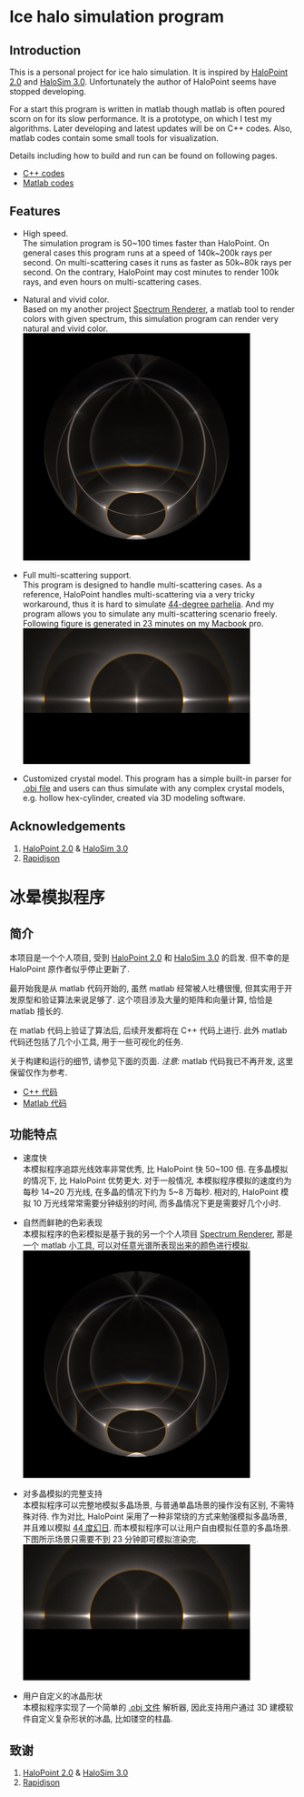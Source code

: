 # Ice halo simulation program

## Introduction

This is a personal project for ice halo simulation. It is inspired by
[HaloPoint 2.0](https://www.ursa.fi/blogi/ice-crystal-halos/author/moriikon/) and
[HaloSim 3.0](https://www.atoptics.co.uk/halo/halfeat.htm). Unfortunately
the author of HaloPoint seems have stopped developing.

For a start this program is written in matlab though matlab is often poured scorn on for its
slow performance. It is a prototype, on which I test my algorithms. Later developing and
latest updates will be on C++ codes. Also, matlab codes contain some small tools for visualization.

Details including how to build and run can be found on following pages.

* [C++ codes](cpp)  
* [Matlab codes](matlab)  

## Features

* High speed.  
  The simulation program is 50\~100 times faster than HaloPoint. On general cases
  this program runs at a speed of 140k\~200k rays per second. On multi-scattering cases
  it runs as faster as 50k\~80k rays per second. On the contrary, HaloPoint may cost minutes to
  render 100k rays, and even hours on multi-scattering cases. 
  
* Natural and vivid color.  
  Based on my another project [Spectrum Renderer](https://github.com/LoveDaisy/spec_render),
  a matlab tool to render colors with given spectrum, this simulation program can render
  very natural and vivid color.  
  <img src="matlab/figs/sim05E_50M.jpg" width="400">
  
* Full multi-scattering support.  
  This program is designed to handle multi-scattering cases. As a reference, HaloPoint handles
  multi-scattering via a very tricky workaround, thus it is hard to simulate 
  [44-degree parhelia](https://www.atoptics.co.uk/halo/44pars.htm). And my program allows you
  to simulate any multi-scattering scenario freely. Following figure is generated in 23 minutes
  on my Macbook pro.
  <img src="matlab/figs/sim06E_2M.jpg" width="400">
  
* Customized crystal model.
  This program has a simple built-in parser for [.obj file](https://en.wikipedia.org/wiki/Wavefront_.obj_file)
  and users can thus simulate with any complex crystal models, e.g. hollow hex-cylinder,
  created via 3D modeling software.

## Acknowledgements

1. [HaloPoint 2.0](https://www.ursa.fi/blogi/ice-crystal-halos/author/moriikon/) & 
[HaloSim 3.0](https://www.atoptics.co.uk/halo/halfeat.htm)
3. [Rapidjson](http://rapidjson.org/index.html)


# 冰晕模拟程序

## 简介

本项目是一个个人项目, 受到 [HaloPoint 2.0](https://www.ursa.fi/blogi/ice-crystal-halos/author/moriikon/) 和
[HaloSim 3.0](https://www.atoptics.co.uk/halo/halfeat.htm) 的启发.
但不幸的是 HaloPoint 原作者似乎停止更新了.

最开始我是从 matlab 代码开始的, 虽然 matlab 经常被人吐槽很慢, 但其实用于开发原型和验证算法来说足够了.
这个项目涉及大量的矩阵和向量计算, 恰恰是 matlab 擅长的.

在 matlab 代码上验证了算法后, 后续开发都将在 C++ 代码上进行. 此外 matlab 代码还包括了几个小工具, 用于一些可视化的任务.

关于构建和运行的细节, 请参见下面的页面. *注意:* matlab 代码我已不再开发, 这里保留仅作为参考.

* [C++ 代码](cpp/README_zh.md)  
* [Matlab 代码](matlab)  

## 功能特点

* 速度快  
  本模拟程序追踪光线效率非常优秀, 比 HaloPoint 快 50\~100 倍. 在多晶模拟的情况下, 比 HaloPoint 优势更大.
  对于一般情况, 本模拟程序模拟的速度约为每秒 14\~20 万光线, 在多晶的情况下约为 5\~8 万每秒. 相对的, 
  HaloPoint 模拟 10 万光线常常需要分钟级别的时间, 而多晶情况下更是需要好几个小时.
  
* 自然而鲜艳的色彩表现  
  本模拟程序的色彩模拟是基于我的另一个个人项目 [Spectrum Renderer](https://github.com/LoveDaisy/spec_render),
  那是一个 matlab 小工具, 可以对任意光谱所表现出来的颜色进行模拟.  
  <img src="matlab/figs/sim05E_50M.jpg" width="400">
  
* 对多晶模拟的完整支持  
  本模拟程序可以完整地模拟多晶场景, 与普通单晶场景的操作没有区别, 不需特殊对待. 作为对比, HaloPoint 
  采用了一种非常绕的方式来勉强模拟多晶场景, 并且难以模拟 [44 度幻日](https://www.atoptics.co.uk/halo/44pars.htm).
  而本模拟程序可以让用户自由模拟任意的多晶场景. 下图所示场景只需要不到 23 分钟即可模拟渲染完.  
  <img src="matlab/figs/sim06E_2M.jpg" width="400">
  
* 用户自定义的冰晶形状  
  本模拟程序实现了一个简单的 [.obj 文件](https://en.wikipedia.org/wiki/Wavefront_.obj_file) 解析器,
  因此支持用户通过 3D 建模软件自定义复杂形状的冰晶, 比如镂空的柱晶.

## 致谢

1. [HaloPoint 2.0](https://www.ursa.fi/blogi/ice-crystal-halos/author/moriikon/) & 
[HaloSim 3.0](https://www.atoptics.co.uk/halo/halfeat.htm)
3. [Rapidjson](http://rapidjson.org/index.html)

